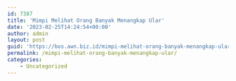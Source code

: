```yaml
---
id: 7387
title: 'Mimpi Melihat Orang Banyak Menangkap Ular'
date: '2023-02-25T14:24:54+00:00'
author: admin
layout: post
guid: 'https://bos.awn.biz.id/mimpi-melihat-orang-banyak-menangkap-ular/'
permalink: /mimpi-melihat-orang-banyak-menangkap-ular/
categories:
    - Uncategorized
---
```



